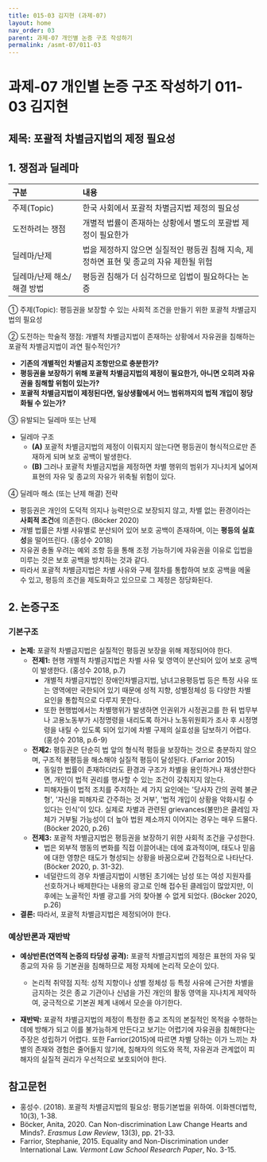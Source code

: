 ```yaml
---
title: 015-03 김지현 (과제-07)
layout: home
nav_order: 03
parent: 과제-07 개인별 논증 구조 작성하기
permalink: /asmt-07/011-03
---
```


# 과제-07 개인별 논증 구조 작성하기 011-03 김지현

## 제목: 포괄적 차별금지법의 제정 필요성  

## 1. 쟁점과 딜레마

| 구분 | 내용 |
|:---|:---|
| 주제(Topic) | 한국 사회에서 포괄적 차별금지법 제정의 필요성 |
| 도전하려는 쟁점 | 개별적 법률이 존재하는 상황에서 별도의 포괄법 제정이 필요한가 |
| 딜레마/난제 | 법을 제정하지 않으면 실질적인 평등권 침해 지속, 제정하면 표현 및 종교의 자유 제한될 위험 |
| 딜레마/난제 해소/해결 방법 | 평등권 침해가 더 심각하므로 입법이 필요하다는 논증 |

① 주제(Topic): 평등권을 보장할 수 있는 사회적 조건을 만들기 위한 포괄적 차별금지법의 필요성

② 도전하는 학술적 쟁점: 개별적 차별금지법이 존재하는 상황에서 자유권을 침해하는 포괄적 차별금지법이 과연 필수적인가?

- **기존의 개별적인 차별금지 조항만으로 충분한가?**  
- **평등권을 보장하기 위해 포괄적 차별금지법의 제정이 필요한가, 아니면 오히려 자유권을 침해할 위험이 있는가?**  
- **포괄적 차별금지법이 제정된다면, 일상생활에서 어느 범위까지의 법적 개입이 정당화될 수 있는가?**

③ 유발되는 딜레마 또는 난제

- 딜레마 구조
  - **(A)** 포괄적 차별금지법의 제정이 이뤄지지 않는다면 평등권이 형식적으로만 존재하게 되며 보호 공백이 발생한다.
  - **(B)** 그러나 포괄적 차별금지법을 제정하면 차별 행위의 범위가 지나치게 넓어져 표현의 자유 및 종교의 자유가 위축될 위험이 있다.

④ 딜레마 해소 (또는 난제 해결) 전략

- 평등권은 개인의 도덕적 의지나 능력만으로 보장되지 않고, 차별 없는 환경이라는 **사회적 조건**에 의존한다. (Böcker 2020)
- 개별 법률은 차별 사유별로 분산되어 있어 보호 공백이 존재하며, 이는 **평등의 실효성**을 떨어뜨린다. (홍성수 2018)
- 자유권 충돌 우려는 예외 조항 등을 통해 조정 가능하기에 자유권을 이유로 입법을 미루는 것은 보호 공백을 방치하는 것과 같다.
- 따라서 포괄적 차별금지법은 차별 사유와 구제 절차를 통합하여 보호 공백을 메울 수 있고, 평등의 조건을 제도화하고 있으므로 그 제정은 정당화된다.

## 2. 논증구조

### 기본구조

- **논제:** 포괄적 차별금지법은 실질적인 평등권 보장을 위해 제정되어야 한다.
  - **전제1:** 현행 개별적 차별금지법은 차별 사유 및 영역이 분산되어 있어 보호 공백이 발생한다. (홍성수 2018, p.7)
    - 개별적 차별금지법인 장애인차별금지법, 남녀고용평등법 등은 특정 사유 또는 영역에만 국한되어 있기 때문에 성적 지향, 성별정체성 등 다양한 차별 요인을 통합적으로 다루지 못한다.
    - 또한 현행법에서는 차별행위가 발생하면 인권위가 시정권고를 한 뒤 법무부나 고용노동부가 시정명령을 내리도록 하거나 노동위원회가 조사 후 시정명령을 내릴 수 있도록 되어 있기에 차별 구제의 실효성을 담보하기 어렵다. (홍성수 2018, p.6-9)
  - **전제2:** 평등권은 단순히 법 앞의 형식적 평등을 보장하는 것으로 충분하지 않으며, 구조적 불평등을 해소해야 실질적 평등이 달성된다. (Farrior 2015)
    - 동일한 법률이 존재하더라도 환경과 구조가 차별을 용인하거나 재생산한다면, 개인이 법적 권리를 행사할 수 있는 조건이 갖춰지지 않는다.
    - 피해자들이 법적 조치를 주저하는 세 가지 요인에는 '당사자 간의 권력 불균형', '자신을 피해자로 간주하는 것 거부', '법적 개입이 상황을 악화시킬 수 있다는 인식'이 있다. 실제로 차별과 관련된 grievances(불만)은 클레임 자체가 거부될 가능성이 더 높아 법원 제소까지 이어지는 경우는 매우 드물다. (Böcker 2020, p.26)
  - **전제3:** 포괄적 차별금지법은 평등권을 보장하기 위한 사회적 조건을 구성한다.
      - 법은 외부적 행동의 변화를 직접 이끌어내는 데에 효과적이며, 태도나 믿음에 대한 영향은 태도가 형성되는 상황을 바꿈으로써 간접적으로 나타난다. (Böcker 2020, p. 31-32).
      - 네덜란드의 경우 차별금지법이 시행된 초기에는 남성 또는 여성 지원자를 선호하거나 배제한다는 내용의 광고로 인해 접수된 클레임이 많았지만, 이후에는 노골적인 차별 광고를 거의 찾아볼 수 없게 되었다. (Böcker 2020, p.26)
- **결론:** 따라서, 포괄적 차별금지법은 제정되어야 한다. 

### 예상반론과 재반박

- **예상반론(연역적 논증의 타당성 공격):** 포괄적 차별금지법의 제정은 표현의 자유 및 종교의 자유 등 기본권을 침해하므로 제정 자체에 논리적 모순이 있다.
  - 논리적 취약점 지적: 성적 지향이나 성별 정체성 등 특정 사유에 근거한 차별을 금지하는 것은 종교 기관이나 신념을 가진 개인의 활동 영역을 지나치게 제약하여, 궁극적으로 기본권 체계 내에서 모순을 야기한다.

- **재반박:** 포괄적 차별금지법의 제정이 특정한 종교 조직의 본질적인 목적을 수행하는 데에 방해가 되고 이를 불가능하게 만든다고 보기는 어렵기에 자유권을 침해한다는 주장은 성립하기 어렵다. 또한 Farrior(2015)에 따르면 차별 당하는 이가 느끼는 차별의 존재와 경험은 줄어들지 않기에, 침해자의 의도와 목적, 자유권과 관계없이 피해자의 실질적 권리가 우선적으로 보호되어야 한다. 

## 참고문헌

- 홍성수. (2018). 포괄적 차별금지법의 필요성: 평등기본법을 위하여. 이화젠더법학, 10(3), 1-38.
- Böcker, Anita, 2020. Can Non-discrimination Law Change Hearts and Minds?. *Erasmus Law Review*, 13(3), pp. 21-33.
- Farrior, Stephanie, 2015. Equality and Non-Discrimination under International Law. *Vermont Law School Research Paper*, No. 3-15.